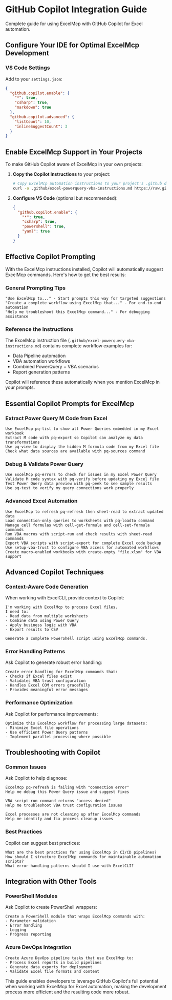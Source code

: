 # GitHub Copilot Integration Guide

Complete guide for using ExcelMcp with GitHub Copilot for Excel automation.

## Configure Your IDE for Optimal ExcelMcp Development

### VS Code Settings

Add to your `settings.json`:

```json
{
  "github.copilot.enable": {
    "*": true,
    "csharp": true,
    "markdown": true
  },
  "github.copilot.advanced": {
    "listCount": 10,
    "inlineSuggestCount": 3
  }
}
```

## Enable ExcelMcp Support in Your Projects

To make GitHub Copilot aware of ExcelMcp in your own projects:

1. **Copy the Copilot Instructions** to your project:

   ```bash
   # Copy ExcelMcp automation instructions to your project's .github directory
   curl -o .github/excel-powerquery-vba-instructions.md https://raw.githubusercontent.com/sbroenne/mcp-server-excel/main/.github/excel-powerquery-vba-instructions.md
   ```

2. **Configure VS Code** (optional but recommended):

   ```json
   {
     "github.copilot.enable": {
       "*": true,
       "csharp": true,
       "powershell": true,
       "yaml": true
     }
   }
   ```

## Effective Copilot Prompting

With the ExcelMcp instructions installed, Copilot will automatically suggest ExcelMcp commands. Here's how to get the best results:

### General Prompting Tips

```text
"Use ExcelMcp to..." - Start prompts this way for targeted suggestions
"Create a complete workflow using ExcelMcp that..." - For end-to-end automation
"Help me troubleshoot this ExcelMcp command..." - For debugging assistance
```

### Reference the Instructions

The ExcelMcp instruction file (`.github/excel-powerquery-vba-instructions.md`) contains complete workflow examples for:

- Data Pipeline automation
- VBA automation workflows  
- Combined PowerQuery + VBA scenarios
- Report generation patterns

Copilot will reference these automatically when you mention ExcelMcp in your prompts.

## Essential Copilot Prompts for ExcelMcp

### Extract Power Query M Code from Excel

```text
Use ExcelMcp pq-list to show all Power Queries embedded in my Excel workbook
Extract M code with pq-export so Copilot can analyze my data transformations
Use pq-view to display the hidden M formula code from my Excel file
Check what data sources are available with pq-sources command
```

### Debug & Validate Power Query

```text
Use ExcelMcp pq-errors to check for issues in my Excel Power Query
Validate M code syntax with pq-verify before updating my Excel file
Test Power Query data preview with pq-peek to see sample results
Use pq-test to verify my query connections work properly
```

### Advanced Excel Automation

```text
Use ExcelMcp to refresh pq-refresh then sheet-read to extract updated data
Load connection-only queries to worksheets with pq-loadto command
Manage cell formulas with cell-get-formula and cell-set-formula commands
Run VBA macros with script-run and check results with sheet-read commands
Export VBA scripts with script-export for complete Excel code backup
Use setup-vba-trust to configure VBA access for automated workflows
Create macro-enabled workbooks with create-empty "file.xlsm" for VBA support
```

## Advanced Copilot Techniques

### Context-Aware Code Generation

When working with ExcelCLI, provide context to Copilot:

```text
I'm working with ExcelMcp to process Excel files. 
I need to:
- Read data from multiple worksheets
- Combine data using Power Query
- Apply business logic with VBA
- Export results to CSV

Generate a complete PowerShell script using ExcelMcp commands.
```

### Error Handling Patterns

Ask Copilot to generate robust error handling:

```text
Create error handling for ExcelMcp commands that:
- Checks if Excel files exist
- Validates VBA trust configuration
- Handles Excel COM errors gracefully
- Provides meaningful error messages
```

### Performance Optimization

Ask Copilot for performance improvements:

```text
Optimize this ExcelMcp workflow for processing large datasets:
- Minimize Excel file operations
- Use efficient Power Query patterns
- Implement parallel processing where possible
```

## Troubleshooting with Copilot

### Common Issues

Ask Copilot to help diagnose:

```text
ExcelMcp pq-refresh is failing with "connection error"
Help me debug this Power Query issue and suggest fixes
```

```text
VBA script-run command returns "access denied"
Help me troubleshoot VBA trust configuration issues
```

```text
Excel processes are not cleaning up after ExcelMcp commands
Help me identify and fix process cleanup issues
```

### Best Practices

Copilot can suggest best practices:

```text
What are the best practices for using ExcelMcp in CI/CD pipelines?
How should I structure ExcelMcp commands for maintainable automation scripts?
What error handling patterns should I use with ExcelCLI?
```

## Integration with Other Tools

### PowerShell Modules

Ask Copilot to create PowerShell wrappers:

```text
Create a PowerShell module that wraps ExcelMcp commands with:
- Parameter validation
- Error handling
- Logging
- Progress reporting
```

### Azure DevOps Integration

```text
Create Azure DevOps pipeline tasks that use ExcelMcp to:
- Process Excel reports in build pipelines
- Generate data exports for deployment
- Validate Excel file formats and content
```

This guide enables developers to leverage GitHub Copilot's full potential when working with ExcelMcp for Excel automation, making the development process more efficient and the resulting code more robust.

